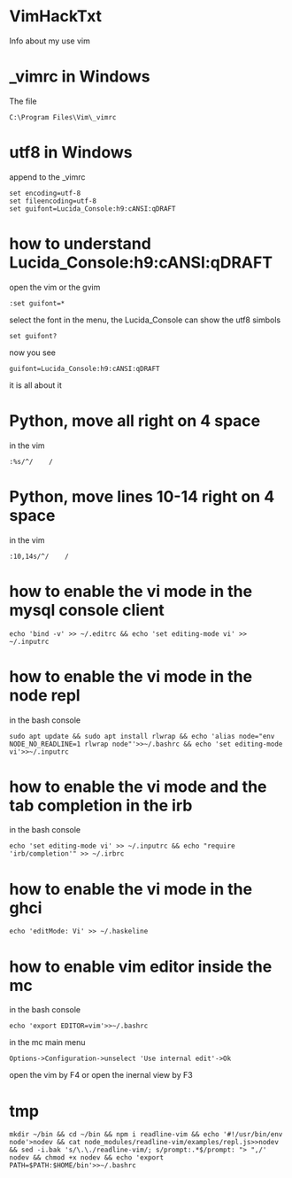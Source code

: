 # VimHackTxt
Info about my use vim
# _vimrc in Windows
The file
```
C:\Program Files\Vim\_vimrc
```
# utf8 in Windows
append to the _vimrc 
```
set encoding=utf-8
set fileencoding=utf-8
set guifont=Lucida_Console:h9:cANSI:qDRAFT
```
# how to understand Lucida_Console:h9:cANSI:qDRAFT
open the vim or the gvim
```
:set guifont=*
```
select the font in the menu, the Lucida_Console can show the utf8 simbols
```
set guifont?
```
now you see
```
guifont=Lucida_Console:h9:cANSI:qDRAFT
```
it is all about it

# Python, move all right on 4 space
in the vim
```
:%s/^/    /
```
# Python, move lines 10-14 right on 4 space
in the vim
```
:10,14s/^/    /
```
# how to enable the vi mode in the mysql console client
```
echo 'bind -v' >> ~/.editrc && echo 'set editing-mode vi' >> ~/.inputrc
```
# how to enable the vi mode in the node repl
in the bash console
```
sudo apt update && sudo apt install rlwrap && echo 'alias node="env NODE_NO_READLINE=1 rlwrap node"'>>~/.bashrc && echo 'set editing-mode vi'>>~/.inputrc
```
# how to enable the vi mode and the tab completion in the irb
in the bash console
```
echo 'set editing-mode vi' >> ~/.inputrc && echo "require 'irb/completion'" >> ~/.irbrc
```
# how to enable the vi mode in the ghci
```
echo 'editMode: Vi' >> ~/.haskeline
```
# how to enable vim editor inside the mc
in the bash console 
```
echo 'export EDITOR=vim'>>~/.bashrc
```
in the mc main menu
```
Options->Configuration->unselect 'Use internal edit'->Ok
```
open the vim by F4 or open the inernal view by F3
# tmp
```
mkdir ~/bin && cd ~/bin && npm i readline-vim && echo '#!/usr/bin/env node'>nodev && cat node_modules/readline-vim/examples/repl.js>>nodev && sed -i.bak 's/\.\./readline-vim/; s/prompt:.*$/prompt: "> ",/' nodev && chmod +x nodev && echo 'export PATH=$PATH:$HOME/bin'>>~/.bashrc
```
